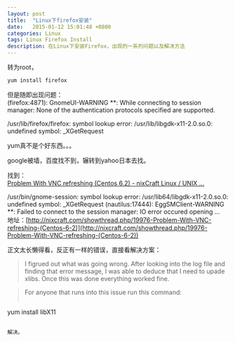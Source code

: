```yaml
---
layout: post
title:  "Linux下firefox安装"
date:   2015-01-12 15:01:48 +0800
categories: Linux
tags: Linux Firefox Install
description: 在Linux下安装Firefox，出现的一系列问题以及解决方法
---
```

转为root，
```sh
yum install firefox
```
但是随即出现问题：  
(firefox:4871): GnomeUI-WARNING \*\*: While connecting to session manager:
None of the authentication protocols specified are supported.

/usr/lib/firefox/firefox: symbol lookup error: /usr/lib/libgdk-x11-2.0.so.0: undefined symbol: \_XGetRequest

yum真不是个好东西。。。

google被墙，百度找不到，辗转到yahoo日本去找。

找到：  
[Problem With VNC refreshing (Centos 6.2) - nixCraft Linux / UNIX ...](https://www.nixcraft.com/showthread.php/19976-Problem-With-VNC-refreshing-(Centos-6-2))

/usr/bin/gnome-session: symbol lookup error: /usr/lib64/libgdk-x11-2.0.so.0: undefined symbol: \_XGetRequest (nautilus:17444): EggSMClient-WARNING \*\*: Failed to connect to the session manager: IO error occured opening ...  
地址：[http://nixcraft.com/showthread.php/19976-Problem-With-VNC-refreshing-(Centos-6-2)](http://nixcraft.com/showthread.php/19976-Problem-With-VNC-refreshing-(Centos-6-2))



正文太长懒得看，反正有一样的错误，直接看解决方案：

> I figrued out what was going wrong. After looking into the log file and finding that error message, I was able to deduce that I need to upade xlibs. Once this was done everything worked fine.

> For anyone that runs into this issue run this command:
> ```sh
  yum install libX11
  ```

解决。